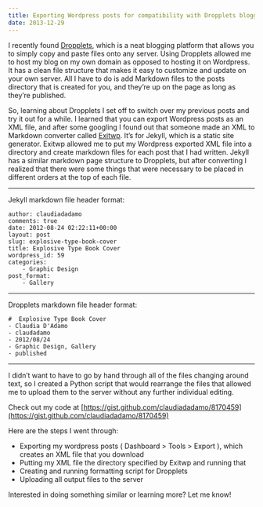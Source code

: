 ```yaml
---
title: Exporting Wordpress posts for compatibility with Dropplets blogging platform
date: 2013-12-29
---
```


I recently found [Dropplets](http://dropplets.com/), which is a neat blogging platform that allows you to simply copy and paste files onto any server. Using Dropplets allowed me to host my blog on my own domain as opposed to hosting it on Wordpress. It has a clean file structure that makes it easy to customize and update on your own server. All I have to do is add Markdown files to the posts directory that is created for you, and they’re up on the page as long as they’re published. 

So, learning about Dropplets I set off to switch over my previous posts and try it out for a while. I learned that you can export Wordpress posts as an XML file, and after some googling I found out that someone made an XML to Markdown converter called [Exitwp](https://github.com/thomasf/exitwp). It’s for Jekyll, which is a static site generator. Exitwp allowed me to put my Wordpress exported XML file into a directory and create markdown files for each post that I had written. Jekyll has a similar markdown page structure to Dropplets, but after converting I realized that there were some things that were necessary to be placed in different orders at the top of each file. 

**** 
Jekyll markdown file header format: 

	author: claudiadadamo  
	comments: true  
	date: 2012-08-24 02:22:11+00:00  
	layout: post  
	slug: explosive-type-book-cover  
	title: Explosive Type Book Cover  
	wordpress_id: 59  
	categories:  
		- Graphic Design  
	post_format:  
		- Gallery       

****

Dropplets markdown file header format:

  
	#  Explosive Type Book Cover
	- Claudia D'Adamo
	- claudadamo
	- 2012/08/24
	- Graphic Design, Gallery
	- published   

****


I didn’t want to have to go by hand through all of the files changing around text, so I created a Python script that would rearrange the files that allowed me to upload them to the server without any further individual editing.

Check out my code at [https://gist.github.com/claudiadadamo/8170459](https://gist.github.com/claudiadadamo/8170459)

Here are the steps I went through:   
- Exporting my wordpress posts ( Dashboard > Tools > Export ), which creates an XML file that you download  
- Putting my XML file the directory specified by Exitwp and running that  
- Creating and running formatting script for Dropplets  
- Uploading all output files to the server


Interested in doing something similar or learning more? Let me know!
